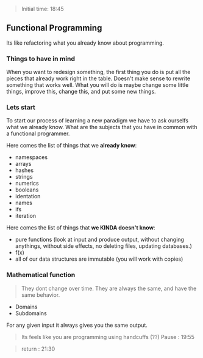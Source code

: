 > Initial time: 18:45

## Functional Programming

Its like refactoring what you already know about programming. 

### Things to have in mind

When you want to redesign something, the first thing you do is put all the pieces that already work right in the table. Doesn't make sense to rewrite something that works well.
What you will do is maybe change some little things, improve this, change this, and put some new things.

### Lets start

To start our process of learning a new paradigm we have to ask ourselfs what we already know. What are the subjects that you have in common with a functional programmer. 

Here comes the list of things that we **already know**:

* namespaces
* arrays
* hashes 
* strings 
* numerics
* booleans
* identation
* names
* ifs
* iteration

Here comes the list of things that **we KINDA doesn't know**:

* pure functions (look at input and produce output, without changing anythings, without side effects, no deleting files, updating databases.)
* f(x)
* all of our data structures are immutable (you will work with copies)


### Mathematical function 

> They dont change over time. They are always the same, and have the same behavior.

- Domains
- Subdomains

For any given input it always gives you the same output.

> Its feels like you are programming using handcuffs (??)
> Pause : 19:55

> return : 21:30